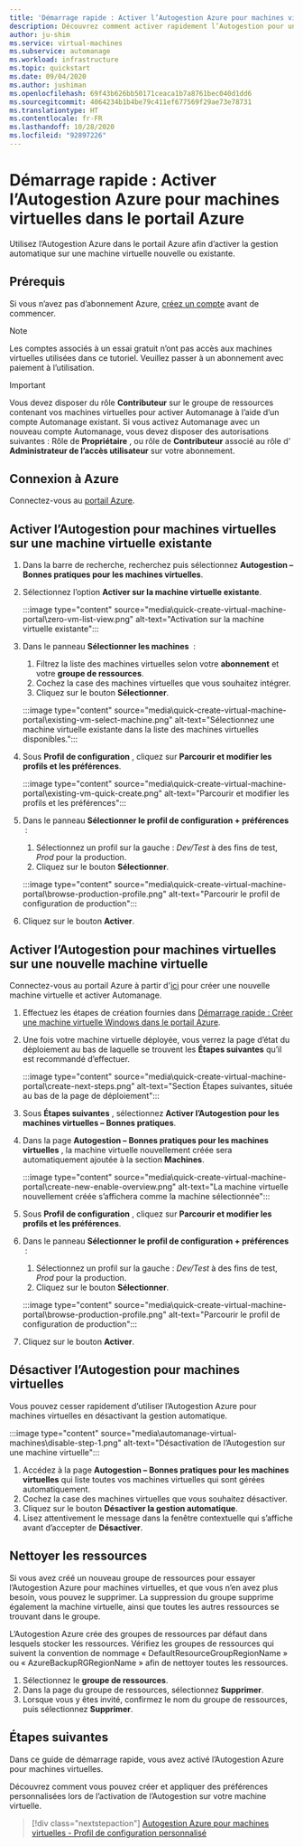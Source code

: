 ```yaml
---
title: 'Démarrage rapide : Activer l’Autogestion Azure pour machines virtuelles dans le portail Azure'
description: Découvrez comment activer rapidement l’Autogestion pour une machine virtuelle nouvelle ou existante dans le portail Azure.
author: ju-shim
ms.service: virtual-machines
ms.subservice: automanage
ms.workload: infrastructure
ms.topic: quickstart
ms.date: 09/04/2020
ms.author: jushiman
ms.openlocfilehash: 69f43b626bb50171ceaca1b7a8761bec040d1dd6
ms.sourcegitcommit: 4064234b1b4be79c411ef677569f29ae73e78731
ms.translationtype: HT
ms.contentlocale: fr-FR
ms.lasthandoff: 10/28/2020
ms.locfileid: "92897226"
---
```

# <a name="quickstart-enable-azure-automanage-for-virtual-machines-in-the-azure-portal"></a>Démarrage rapide : Activer l’Autogestion Azure pour machines virtuelles dans le portail Azure

Utilisez l’Autogestion Azure dans le portail Azure afin d’activer la gestion automatique sur une machine virtuelle nouvelle ou existante.


## <a name="prerequisites"></a>Prérequis

Si vous n’avez pas d’abonnement Azure, [créez un compte](https://azure.microsoft.com/pricing/purchase-options/pay-as-you-go/) avant de commencer.

> [!NOTE]
> Les comptes associés à un essai gratuit n’ont pas accès aux machines virtuelles utilisées dans ce tutoriel. Veuillez passer à un abonnement avec paiement à l’utilisation.

> [!IMPORTANT]
> Vous devez disposer du rôle **Contributeur** sur le groupe de ressources contenant vos machines virtuelles pour activer Automanage à l’aide d’un compte Automanage existant. Si vous activez Automanage avec un nouveau compte Automanage, vous devez disposer des autorisations suivantes : Rôle de **Propriétaire** , ou rôle de **Contributeur** associé au rôle d’ **Administrateur de l’accès utilisateur** sur votre abonnement.


## <a name="sign-in-to-azure"></a>Connexion à Azure

Connectez-vous au [portail Azure](https://portal.azure.com/).


## <a name="enable-automanage-for-vms-on-an-existing-vm"></a>Activer l’Autogestion pour machines virtuelles sur une machine virtuelle existante

1. Dans la barre de recherche, recherchez puis sélectionnez **Autogestion – Bonnes pratiques pour les machines virtuelles**.

2. Sélectionnez l’option **Activer sur la machine virtuelle existante**.

    :::image type="content" source="media\quick-create-virtual-machine-portal\zero-vm-list-view.png" alt-text="Activation sur la machine virtuelle existante":::

3. Dans le panneau **Sélectionner les machines**  :
    1. Filtrez la liste des machines virtuelles selon votre **abonnement** et votre **groupe de ressources**.
    1. Cochez la case des machines virtuelles que vous souhaitez intégrer.
    1. Cliquez sur le bouton **Sélectionner**.

    :::image type="content" source="media\quick-create-virtual-machine-portal\existing-vm-select-machine.png" alt-text="Sélectionnez une machine virtuelle existante dans la liste des machines virtuelles disponibles.":::

4. Sous **Profil de configuration** , cliquez sur **Parcourir et modifier les profils et les préférences**.

    :::image type="content" source="media\quick-create-virtual-machine-portal\existing-vm-quick-create.png" alt-text="Parcourir et modifier les profils et les préférences":::

5. Dans le panneau **Sélectionner le profil de configuration + préférences**  :
    1. Sélectionnez un profil sur la gauche : *Dev/Test* à des fins de test, *Prod* pour la production.
    1. Cliquez sur le bouton **Sélectionner**.

    :::image type="content" source="media\quick-create-virtual-machine-portal\browse-production-profile.png" alt-text="Parcourir le profil de configuration de production":::

6. Cliquez sur le bouton **Activer**.


## <a name="enable-automanage-for-vms-on-a-new-vm"></a>Activer l’Autogestion pour machines virtuelles sur une nouvelle machine virtuelle

Connectez-vous au portail Azure à partir d'[ici](https://aka.ms/automanageportalnextstep) pour créer une nouvelle machine virtuelle et activer Automanage.

1. Effectuez les étapes de création fournies dans [Démarrage rapide : Créer une machine virtuelle Windows dans le portail Azure](..\virtual-machines\windows\quick-create-portal.md).

2. Une fois votre machine virtuelle déployée, vous verrez la page d’état du déploiement au bas de laquelle se trouvent les **Étapes suivantes** qu’il est recommandé d’effectuer.

    :::image type="content" source="media\quick-create-virtual-machine-portal\create-next-steps.png" alt-text="Section Étapes suivantes, située au bas de la page de déploiement":::

3. Sous **Étapes suivantes** , sélectionnez **Activer l’Autogestion pour les machines virtuelles – Bonnes pratiques**.

4. Dans la page **Autogestion – Bonnes pratiques pour les machines virtuelles** , la machine virtuelle nouvellement créée sera automatiquement ajoutée à la section **Machines**.

    :::image type="content" source="media\quick-create-virtual-machine-portal\create-new-enable-overview.png" alt-text="La machine virtuelle nouvellement créée s’affichera comme la machine sélectionnée":::

5. Sous **Profil de configuration** , cliquez sur **Parcourir et modifier les profils et les préférences**.

6. Dans le panneau **Sélectionner le profil de configuration + préférences**  :
    1. Sélectionnez un profil sur la gauche : *Dev/Test* à des fins de test, *Prod* pour la production.
    1. Cliquez sur le bouton **Sélectionner**.

    :::image type="content" source="media\quick-create-virtual-machine-portal\browse-production-profile.png" alt-text="Parcourir le profil de configuration de production":::

7. Cliquez sur le bouton **Activer**.

## <a name="disable-automanage-for-vms"></a>Désactiver l’Autogestion pour machines virtuelles

Vous pouvez cesser rapidement d’utiliser l’Autogestion Azure pour machines virtuelles en désactivant la gestion automatique.

:::image type="content" source="media\automanage-virtual-machines\disable-step-1.png" alt-text="Désactivation de l’Autogestion sur une machine virtuelle":::

1. Accédez à la page **Autogestion – Bonnes pratiques pour les machines virtuelles** qui liste toutes vos machines virtuelles qui sont gérées automatiquement.
1. Cochez la case des machines virtuelles que vous souhaitez désactiver.
1. Cliquez sur le bouton **Désactiver la gestion automatique**.
1. Lisez attentivement le message dans la fenêtre contextuelle qui s’affiche avant d’accepter de **Désactiver**.


## <a name="clean-up-resources"></a>Nettoyer les ressources

Si vous avez créé un nouveau groupe de ressources pour essayer l’Autogestion Azure pour machines virtuelles, et que vous n’en avez plus besoin, vous pouvez le supprimer. La suppression du groupe supprime également la machine virtuelle, ainsi que toutes les autres ressources se trouvant dans le groupe.

L’Autogestion Azure crée des groupes de ressources par défaut dans lesquels stocker les ressources. Vérifiez les groupes de ressources qui suivent la convention de nommage « DefaultResourceGroupRegionName » ou « AzureBackupRGRegionName » afin de nettoyer toutes les ressources.

1. Sélectionnez le **groupe de ressources**.
1. Dans la page du groupe de ressources, sélectionnez **Supprimer**.
1. Lorsque vous y êtes invité, confirmez le nom du groupe de ressources, puis sélectionnez **Supprimer**.


## <a name="next-steps"></a>Étapes suivantes

Dans ce guide de démarrage rapide, vous avez activé l’Autogestion Azure pour machines virtuelles. 

Découvrez comment vous pouvez créer et appliquer des préférences personnalisées lors de l’activation de l’Autogestion sur votre machine virtuelle. 

> [!div class="nextstepaction"]
> [Autogestion Azure pour machines virtuelles - Profil de configuration personnalisé](virtual-machines-custom-preferences.md)

